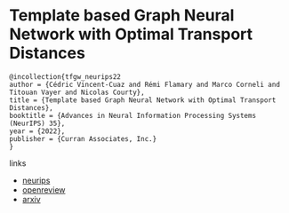 # Template based Graph Neural Network with Optimal Transport Distances

```
@incollection{tfgw_neurips22
author = {Cédric Vincent-Cuaz and Rémi Flamary and Marco Corneli and Titouan Vayer and Nicolas Courty},
title = {Template based Graph Neural Network with Optimal Transport Distances},
booktitle = {Advances in Neural Information Processing Systems (NeurIPS) 35},
year = {2022},
publisher = {Curran Associates, Inc.}
}
```

links
- [neurips](https://nips.cc/Conferences/2022/Schedule?showEvent=53079)
- [openreview](https://openreview.net/forum?id=seYcx6CqPe)
- [arxiv](http://arxiv.org/abs/2205.15733)
